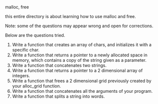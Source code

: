 malloc, free

this entire directory is about learning how to use malloc and free.

Note: some of the questions may appear wrong and open for corrections.

Below are the questions tried.

1. Write a function that creates an array of chars, and initializes it with a specific char.
2. Write a function that returns a pointer to a newly allocated space in memory, which contains a copy of the string given as a parameter.
3. Write a function that concatenates two strings.
4. Write a function that returns a pointer to a 2 dimensional array of integers.
5. Write a function that frees a 2 dimensional grid previously created by your alloc_grid function.
6. Write a function that concatenates all the arguments of your program.
7. Write a function that splits a string into words.
